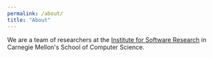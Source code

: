 ```yaml
---
permalink: /about/
title: "About"
---
```


We are a team of researchers at the <a href = "https://www.isri.cmu.edu/">Institute for Software Research</a> in Carnegie Mellon's School of Computer Science.

